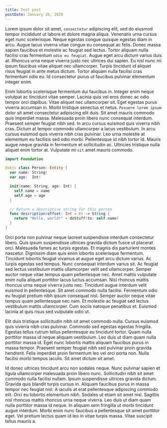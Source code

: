 ```yaml
---
title: Test post
postDate: January 26, 2020
---
```


Lorem ipsum dolor sit amet, `consectetur` adipiscing elit, sed do eiusmod tempor incididunt ut labore et dolore magna aliqua. Venenatis urna cursus eget nunc scelerisque. Neque egestas congue quisque egestas diam in arcu. Augue lacus viverra vitae congue eu consequat ac felis. Donec massa sapien faucibus et molestie ac feugiat sed lectus. Tortor aliquam nulla facilisi cras fermentum `odio eu feugiat`. Augue eget arcu dictum varius duis at. Rhoncus urna neque viverra justo nec ultrices dui sapien. Eu nisl nunc mi ipsum faucibus vitae aliquet nec ullamcorper. Turpis tincidunt id aliquet risus feugiat in ante metus dictum. Tortor aliquam nulla facilisi cras fermentum odio eu. Id consectetur purus ut faucibus pulvinar elementum integer enim.

Enim lobortis scelerisque fermentum dui faucibus in. Integer enim neque volutpat ac tincidunt vitae semper. Lacinia quis vel eros donec ac odio tempor orci dapibus. Vitae aliquet nec ullamcorper sit. Eget egestas purus viverra accumsan in. Morbi tristique senectus et netus. `Posuere lorem ipsum` dolor sit amet consectetur adipiscing elit duis. Sit amet mauris commodo quis imperdiet massa. Malesuada proin libero nunc consequat interdum. Praesent semper feugiat nibh sed. In arcu cursus euismod quis viverra nibh cras. Dictum at tempor commodo ullamcorper a lacus vestibulum. In arcu cursus euismod quis viverra nibh cras pulvinar. Leo urna molestie at elementum eu facilisis sed odio morbi. Pellentesque id nibh tortor id. Mauris augue neque gravida in fermentum et sollicitudin ac. Ultricies tristique nulla aliquet enim tortor at. Vulputate mi `sit` amet mauris commodo.

```swift
import Foundation

@objc class Person: Entity {
  var name: String!
  var age:  Int!

  init(name: String, age: Int) {
    self.name = name 
    self.age = age
  }

  // Return a descriptive string for this person
  func description(offset: Int = 0) -> String {
    return "Hello, world!" + doStuff(to: self.name)
  }
}
```

Orci porta non pulvinar neque laoreet suspendisse interdum consectetur libero. Quis ipsum suspendisse ultrices gravida dictum fusce ut placerat orci. Malesuada fames ac turpis egestas. Et magnis dis parturient montes nascetur. Dignissim diam quis enim lobortis scelerisque fermentum. Tincidunt lobortis feugiat vivamus at augue eget arcu dictum varius. Ac turpis egestas sed tempus. Nunc consequat interdum varius sit. Ac feugiat sed lectus vestibulum mattis ullamcorper velit sed ullamcorper. Semper auctor neque vitae tempus quam pellentesque nec. Amet mattis vulputate enim nulla aliquet porttitor lacus luctus accumsan. Nisl rhoncus mattis rhoncus urna neque viverra justo nec. Tincidunt augue interdum velit euismod in pellentesque. Sit amet commodo nulla facilisi. Fermentum odio eu feugiat pretium nibh ipsum consequat nisl. Semper auctor neque vitae tempus quam pellentesque nec nam. Et molestie ac feugiat sed lectus vestibulum mattis ullamcorper. Cum sociis natoque penatibus et. Euismod lacinia at quis risus sed vulputate odio ut.

Elit duis tristique sollicitudin nibh sit amet commodo nulla. Cursus euismod quis viverra nibh cras pulvinar. Commodo sed egestas egestas fringilla. Egestas tellus rutrum tellus pellentesque eu tincidunt tortor. Quam nulla porttitor massa id neque aliquam vestibulum. Leo duis ut diam quam nulla porttitor massa id. Eget nunc lobortis mattis aliquam faucibus purus in massa tempor. Praesent semper feugiat nibh sed pulvinar proin gravida hendrerit. Felis imperdiet proin fermentum leo vel orci porta non. Nulla facilisi morbi tempus iaculis. Sit amet dictum sit amet.

Id donec ultrices tincidunt arcu non sodales neque. Nunc pulvinar sapien et ligula ullamcorper malesuada proin libero nunc. Sollicitudin nibh sit amet commodo nulla facilisi nullam. Ipsum suspendisse ultrices gravida dictum. Gravida quis blandit turpis cursus in. Aliquam faucibus purus in massa tempor nec feugiat nisl. A iaculis at erat pellentesque adipiscing commodo elit. Orci eu lobortis elementum nibh. Sodales ut etiam sit amet nisl. Sagittis nisl rhoncus mattis rhoncus urna neque viverra. Leo duis ut diam quam nulla porttitor massa id neque. In aliquam sem fringilla ut morbi tincidunt augue interdum. Morbi enim nunc faucibus a pellentesque sit amet porttitor eget. Vel pretium lectus quam id leo in vitae turpis massa. Vitae suscipit tellus mauris a.
